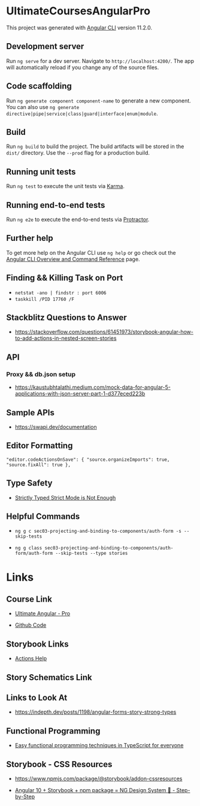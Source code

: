 # UltimateCoursesAngularPro

This project was generated with [Angular CLI](https://github.com/angular/angular-cli) version 11.2.0.

## Development server

Run `ng serve` for a dev server. Navigate to `http://localhost:4200/`. The app will automatically reload if you change any of the source files.

## Code scaffolding

Run `ng generate component component-name` to generate a new component. You can also use `ng generate directive|pipe|service|class|guard|interface|enum|module`.

## Build

Run `ng build` to build the project. The build artifacts will be stored in the `dist/` directory. Use the `--prod` flag for a production build.

## Running unit tests

Run `ng test` to execute the unit tests via [Karma](https://karma-runner.github.io).

## Running end-to-end tests

Run `ng e2e` to execute the end-to-end tests via [Protractor](http://www.protractortest.org/).

## Further help

To get more help on the Angular CLI use `ng help` or go check out the [Angular CLI Overview and Command Reference](https://angular.io/cli) page.

## Finding && Killing Task on Port

- `netstat -ano | findstr : port 6006`
- `taskkill /PID 17760 /F`

## Stackblitz Questions to Answer

- https://stackoverflow.com/questions/61451973/storybook-angular-how-to-add-actions-in-nested-screen-stories

## API

### Proxy && db.json setup

- https://kaustubhtalathi.medium.com/mock-data-for-angular-5-applications-with-json-server-part-1-d377eced223b

## Sample APIs

- https://swapi.dev/documentation

## Editor Formatting

`"editor.codeActionsOnSave": { "source.organizeImports": true, "source.fixAll": true },`

## Type Safety

- [Strictly Typed Strict Mode is Not Enough](https://medium.com/@cyrilletuzi/typescript-strictly-typed-strict-mode-is-not-enough-40df698e2deb)

## Helpful Commands

- `ng g c sec03-projecting-and-binding-to-components/auth-form -s --skip-tests`

- `ng g class sec03-projecting-and-binding-to-components/auth-form/auth-form --skip-tests --type stories`

# Links

## Course Link

- [Ultimate Angular - Pro](https://app.ultimatecourses.com/course/angular-pro/using-ng-content-with-projection-slots)

- [Github Code](https://github.com/ultimatecourses/angular-pro-src/blob/master)

## Storybook Links

- [Actions Help](https://storybook.js.org/docs/angular/essentials/actions)

## Story Schematics Link

<!-- - [ngx-schematics-for-storybook](https://github.com/kimamula/ngx-schematics-for-storybook)

- `npm i ngx-schematics-for-storybook @storybook/cli --save-dev`
- `ng generate ngx-schematics-for-storybook:component foo` -->

<!-- ./node_modules/@angular-devkit/schematics/collection-schema.json -->

## Links to Look At

- https://indepth.dev/posts/1198/angular-forms-story-strong-types

## Functional Programming

- [Easy functional programming techniques in TypeScript for everyone](https://deepu.tech/functional-programming-in-typescript/)

## Storybook - CSS Resources

- https://www.npmjs.com/package/@storybook/addon-cssresources

- [Angular 10 + Storybook + npm package = NG Design System 💜 - Step-by-Step](https://dev.to/activenode/angular-10-storybook-npm-package-ng-design-system-step-by-step-2dn2)
